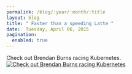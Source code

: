 ```yaml
---
permalink: /blog/:year/:month/:title
layout: blog
title: " Faster than a speeding Latte "
date:  Tuesday, April 06, 2015
pagination:
  enabled: true
---
```

Check out Brendan Burns racing Kubernetes.
[![Check out Brendan Burns racing Kubernetes](https://img.youtube.com/vi/7vZ9dRKRMyc/0.jpg)](https://www.youtube.com/watch?v=?7vZ9dRKRMyc)
